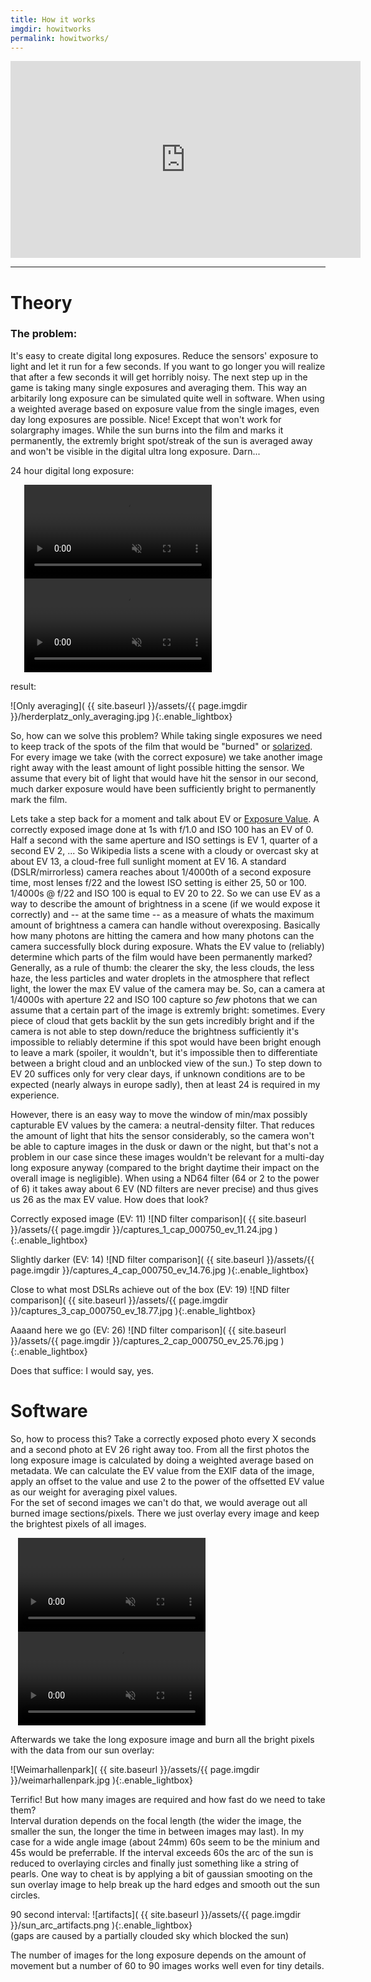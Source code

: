```yaml
---
title: How it works
imgdir: howitworks
permalink: howitworks/
---
```


<div style="width: 560px; margin: 5px auto 10px">
    <iframe width="560" height="315" src="https://www.youtube.com/embed/e98bqBc_Gco?controls=0" title="YouTube video player" frameborder="0" allow="accelerometer; autoplay; clipboard-write; encrypted-media; gyroscope; picture-in-picture" allowfullscreen></iframe>
</div>

---

# Theory

### The problem: 

It's easy to create digital long exposures. Reduce the sensors' exposure to light and let it run for a few seconds. If you want to go longer you will realize that after a few seconds it will get horribly noisy. The next step up in the game is taking many single exposures and averaging them. This way an arbitarily long exposure can be simulated quite well in software. When using a weighted average based on exposure value from the single images, even day long exposures are possible. Nice! Except that won't work for solargraphy images. While the sun burns into the film and marks it permanently, the extremly bright spot/streak of the sun is averaged away and won't be visible in the digital ultra long exposure. Darn...


24 hour digital long exposure:

<div style="width: 460px; margin: 0 auto;">
    <video autoplay loop muted playsinline>
        <source src="{{ site.baseurl }}/assets/{{ page.imgdir }}/herderplatz_raw.webm" type="video/webm">
    </video>
    <video autoplay loop muted playsinline>
        <source src="{{ site.baseurl }}/assets/{{ page.imgdir }}/herderplatz_stacked.webm" type="video/webm">
    </video>
</div>


result:

![Only averaging]( {{ site.baseurl }}/assets/{{ page.imgdir }}/herderplatz_only_averaging.jpg ){:.enable_lightbox}

So, how can we solve this problem? While taking single exposures we need to keep track of the spots of the film that would be "burned" or [solarized](https://en.wikipedia.org/wiki/Solarization_(photography)). For every image we take (with the correct exposure) we take another image right away with the least amount of light possible hitting the sensor. We assume that every bit of light that would have hit the sensor in our second, much darker exposure would have been sufficiently bright to permanently mark the film.

Lets take a step back for a moment and talk about EV or [Exposure Value](https://en.wikipedia.org/wiki/Exposure_value). A correctly exposed image done at 1s with f/1.0 and ISO 100 has an EV of 0. Half a second with the same aperture and ISO settings is EV 1, quarter of a second EV 2, ...
So Wikipedia lists a scene with a cloudy or overcast sky at about EV 13, a cloud-free full sunlight moment at EV 16.
A standard (DSLR/mirrorless) camera reaches about 1/4000th of a second exposure time, most lenses f/22 and the lowest ISO setting is either 25, 50 or 100. 1/4000s @ f/22 and ISO 100 is equal to EV 20 to 22.
So we can use EV as a way to describe the amount of brightness in a scene (if we would expose it correctly) and -- at the same time -- as a measure of whats the maximum amount of brightness a camera can handle without overexposing. Basically how many photons are hitting the camera and how many photons can the camera successfully block during exposure.
Whats the EV value to (reliably) determine which parts of the film would have been permanently marked? Generally, as a rule of thumb: the clearer the sky, the less clouds, the less haze, the less particles and water droplets in the atmosphere that reflect light, the lower the max EV value of the camera may be. 
So, can a camera at 1/4000s with aperture 22 and ISO 100 capture so _few_ photons that we can assume that a certain part of the image is extremly bright: sometimes. Every piece of cloud that gets backlit by the sun gets incredibly bright and if the camera is not able to step down/reduce the brightness sufficiently it's impossible to reliably determine if this spot would have been bright enough to leave a mark (spoiler, it wouldn't, but it's impossible then to differentiate between a bright cloud and an unblocked view of the sun.)
To step down to EV 20 suffices only for very clear days, if unknown conditions are to be expected (nearly always in europe sadly), then at least 24 is required in my experience.

However, there is an easy way to move the window of min/max possibly capturable EV values by the camera: a neutral-density filter. That reduces the amount of light that hits the sensor considerably, so the camera won't be able to capture images in the dusk or dawn or the night, but that's not a problem in our case since these images wouldn't be relevant for a multi-day long exposure anyway (compared to the bright daytime their impact on the overall image is negligible). When using a ND64 filter (64 or 2 to the power of 6) it takes away about 6 EV (ND filters are never precise) and thus gives us 26 as the max EV value. How does that look?

Correctly exposed image (EV: 11)
![ND filter comparison]( {{ site.baseurl }}/assets/{{ page.imgdir }}/captures_1_cap_000750_ev_11.24.jpg ){:.enable_lightbox}

Slightly darker (EV: 14)
![ND filter comparison]( {{ site.baseurl }}/assets/{{ page.imgdir }}/captures_4_cap_000750_ev_14.76.jpg ){:.enable_lightbox}

Close to what most DSLRs achieve out of the box (EV: 19)
![ND filter comparison]( {{ site.baseurl }}/assets/{{ page.imgdir }}/captures_3_cap_000750_ev_18.77.jpg ){:.enable_lightbox}

Aaaand here we go (EV: 26)
![ND filter comparison]( {{ site.baseurl }}/assets/{{ page.imgdir }}/captures_2_cap_000750_ev_25.76.jpg ){:.enable_lightbox}

Does that suffice: I would say, yes.


# Software

So, how to process this? Take a correctly exposed photo every X seconds and a second photo at EV 26 right away too. From all the first photos the long exposure image is calculated by doing a weighted average based on metadata. We can calculate the EV value from the EXIF data of the image, apply an offset to the value and use 2 to the power of the offsetted EV value as our weight for averaging pixel values.  
For the set of second images we can't do that, we would average out all burned image sections/pixels. There we just overlay every image and keep the brightest pixels of all images.


<div style="width: 480px; margin: 0 auto;">
    <video autoplay loop muted playsinline>
        <source src="{{ site.baseurl }}/assets/{{ page.imgdir }}/capture_1.webm" type="video/webm">
    </video>
    <video autoplay loop muted playsinline>
        <source src="{{ site.baseurl }}/assets/{{ page.imgdir }}/capture_3_peaked.webm" type="video/webm">
    </video>
</div>

Afterwards we take the long exposure image and burn all the bright pixels with the data from our sun overlay:

![Weimarhallenpark]( {{ site.baseurl }}/assets/{{ page.imgdir }}/weimarhallenpark.jpg ){:.enable_lightbox}

Terrific! But how many images are required and how fast do we need to take them?  
Interval duration depends on the focal length (the wider the image, the smaller the sun, the longer the time in between images may last). In my case for a wide angle image (about 24mm) 60s seem to be the minium and 45s would be preferrable. If the interval exceeds 60s the arc of the sun is reduced to overlaying circles and finally just something like a string of pearls. One way to cheat is by applying a bit of gaussian smooting on the sun overlay image to help break up the hard edges and smooth out the sun circles.  

90 second interval:
![artifacts]( {{ site.baseurl }}/assets/{{ page.imgdir }}/sun_arc_artifacts.png ){:.enable_lightbox}  
(gaps are caused by a partially clouded sky which blocked the sun)

The number of images for the long exposure depends on the amount of movement but a number of 60 to 90 images works well even for tiny details.